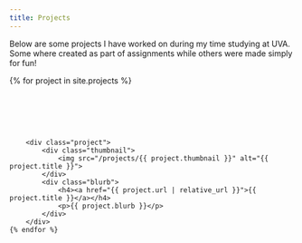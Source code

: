 ```yaml
---
title: Projects
---
```

<style>

    .project-container {
        display: flex;
        flex-wrap: wrap;
        gap: 2vh;
    }

    .project {
        display: flex;
        padding: 4%;
        box-shadow: inset 0 3px 5px rgba(0, 0, 0, 0.15);
        background-color: #f9f9f9;
        border-radius: 1vh;
        width: 100%;
        height: 100%;
    }

    .project p{
        font-size: small;
    }

    .thumbnail {
        box-shadow: 0 4px 8px 0 rgba(0, 0, 0, 0.2), 0 6px 20px 0 rgba(0, 0, 0, 0.19);
        flex: 1;
        width: 100%;
        height: 100%;
        border-radius: 2%;
        padding: 1%;
    }
    
    .thumbnail img {
        width: 100%;
        height: 100%;
        object-fit: cover;
    }

    .blurb {
        width: 100%;
        height: 100%;
        padding-left: 5%;
        padding-bottom; 5%;
        flex: 2;
    }

</style>

Below are some projects I have worked on during my time studying at UVA. Some where created as part of assignments while others were made simply for fun!

<div class="project-container">
    {% for project in site.projects %}

        <div class="project">
            <div class="thumbnail">
                <img src="/projects/{{ project.thumbnail }}" alt="{{ project.title }}">
            </div>
            <div class="blurb">
                <h4><a href="{{ project.url | relative_url }}">{{ project.title }}</a></h4>
                <p>{{ project.blurb }}</p>
            </div>
        </div>
    {% endfor %}

</div>